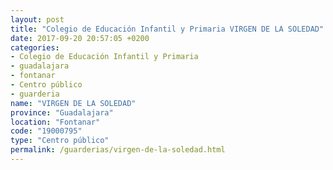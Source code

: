 ```yaml
---
layout: post
title: "Colegio de Educación Infantil y Primaria VIRGEN DE LA SOLEDAD"
date: 2017-09-20 20:57:05 +0200
categories:
- Colegio de Educación Infantil y Primaria
- guadalajara
- fontanar
- Centro público
- guarderia
name: "VIRGEN DE LA SOLEDAD"
province: "Guadalajara"
location: "Fontanar"
code: "19000795"
type: "Centro público"
permalink: /guarderias/virgen-de-la-soledad.html
---
```

